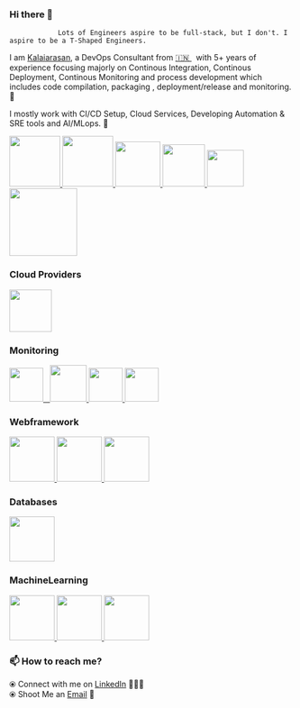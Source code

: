 ### Hi there 👋

<!--
**kalaiarasan33/kalaiarasan33** is a ✨ _special_ ✨ repository because its `README.md` (this file) appears on your GitHub profile.
-->

                Lots of Engineers aspire to be full-stack, but I don't. I aspire to be a T-Shaped Engineers.

I am [Kalaiarasan](https://www.linkedin.com/in/kalaiarasan-balaraman/), a DevOps Consultant from [🇮🇳 ](https://en.wikipedia.org/wiki/India)&nbsp;  with 5+ years of experience focusing majorly on Continous Integration, Continous Deployment, Continous Monitoring and process development which includes code compilation, packaging , deployment/release and monitoring. 🎯



I mostly work with CI/CD Setup, Cloud Services, Developing Automation & SRE tools and AI/MLops. 🚀


<p float="left">
    <a href="https://www.python.org/" target="_blank" >
    <img src="https://raw.githubusercontent.com/kalaiarasan33/kalaiarasan33/master/assets/python.gif" height="90" />
  </a>
  <a href="https://golang.org/" target="_blank" >
    <img src="https://raw.githubusercontent.com/kalaiarasan33/kalaiarasan33/master/assets/golang.gif" height="90" />
  </a>
  <a href="https://www.docker.com/" target="_blank" >
    <img src="https://raw.githubusercontent.com/kalaiarasan33/kalaiarasan33/master/assets/docker.gif" height="80" /> 
  </a>
  <a href="https://kubernetes.io/" target="_blank" >
    <img src="https://raw.githubusercontent.com/kalaiarasan33/kalaiarasan33/master/assets/k8s.gif"  height="75" />
  </a>
  <a href="https://www.jenkins.io/" target="_blank" >
    <img src="https://raw.githubusercontent.com/kalaiarasan33/kalaiarasan33/master/assets/cicd.gif"  height="65" />
  </a>
  <a href="https://www.terraform.io/" target="_blank" >
    <img src="https://raw.githubusercontent.com/kalaiarasan33/kalaiarasan33/master/assets/terraform.gif" width="120" />
  </a>

 </p>
  
### Cloud Providers
  
 <p float="left">
  <a href="https://aws.amazon.com/" target="_blank" >
    <img src="https://raw.githubusercontent.com/kalaiarasan33/kalaiarasan33/master/assets/aws.gif"  height="75" />
  </a>
 </p>
  
### Monitoring
  
 <p float="left">
  <a href="https://grafana.com/" target="_blank" >
    <img src="https://raw.githubusercontent.com/kalaiarasan33/kalaiarasan33/master/assets/grafana.gif" height="60" />&nbsp;&nbsp;
  </a>
  <a href="https://prometheus.io/" target="_blank" >
    <img src="https://raw.githubusercontent.com/kalaiarasan33/kalaiarasan33/master/assets/prometheus.gif" height="65" />
  </a>
  <a href="https://www.splunk.com/" target="_blank" >
    <img src="https://raw.githubusercontent.com/kalaiarasan33/kalaiarasan33/master/assets/splunk.png" height="60" />
  </a>
  <a href="https://newrelic.com/" target="_blank" >
    <img src="https://raw.githubusercontent.com/kalaiarasan33/kalaiarasan33/master/assets/newrelic.png" height="60" />
  </a>
</p>

### Webframework
  
 <p float="left">
  <a href="https://flask.palletsprojects.com/en/1.1.x/" target="_blank" >
    <img src="https://raw.githubusercontent.com/kalaiarasan33/kalaiarasan33/master/assets/flask.png" height="80" />
  </a>
  <a href="https://godoc.org/github.com/gin-gonic/gin/" target="_blank" >
    <img src="https://raw.githubusercontent.com/kalaiarasan33/kalaiarasan33/master/assets/gin.png" height="80" />
  </a>
  <a href="https://nodejs.org/en/" target="_blank" >
    <img src="https://raw.githubusercontent.com/kalaiarasan33/kalaiarasan33/master/assets/nodejs.png" height="80" />
  </a>
</p>


### Databases
  
 <p float="left">
  <a href="https://www.mongodb.com/" target="_blank" >
    <img src="https://raw.githubusercontent.com/kalaiarasan33/kalaiarasan33/master/assets/mongo.gif" height="80" />
  </a>
</p>

### MachineLearning
  
 <p float="left">
  <a href="https://scikit-learn.org/" target="_blank" >
    <img src="https://raw.githubusercontent.com/kalaiarasan33/kalaiarasan33/master/assets/sklearn.png" height="80" />
  </a>
  <a href="https://www.fast.ai/" target="_blank" >
    <img src="https://raw.githubusercontent.com/kalaiarasan33/kalaiarasan33/master/assets/fastai.png" height="80" />
  </a>
  <a href="https://aws.amazon.com/sagemaker/" target="_blank" >
    <img src="https://raw.githubusercontent.com/kalaiarasan33/kalaiarasan33/master/assets/sagemaker.png" height="80" />
  </a>
</p>


### 📫 How to reach me? 


  ⦿ Connect with me on [LinkedIn](https://www.linkedin.com/in/kalaiarasan-balaraman/) 👨🏻‍💻 <br>
  ⦿ Shoot Me an [Email](mailto:kalaiarasanbalaraman@gmail.com) 💌 <br>
